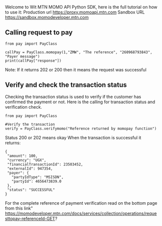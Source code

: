 Welcome to Wit MTN MOMO API Python SDK, here is the full tutorial on how to use it:
Production url https://proxy.momoapi.mtn.com
Sandbox URL https://sandbox.momodeveloper.mtn.com

## Calling request to pay 
```
from pay import PayClass

callPay = PayClass.momopay(1,"ZMW", "The reference", "260968793843", "Payer message")
print(callPay["response"])
```
Note: If it returns 202 or 200 then it means the request was successful

## Verify and check the transaction status
 Checking the transaction status is used to verify if the customer has confirmed the payment or not. Here is the calling for transaction status and verification check.
 ```
 from pay import PayClass

#Verify the transaction
verify = PayClass.verifymomo("Reference returned by momopay function")
 ```
Status 200 or 202 means okay
When the transaction is successful it returns:
 ```
{
  "amount": 100,
  "currency": "UGX",
  "financialTransactionId": 23503452,
  "externalId": 947354,
  "payer": {
    "partyIdType": "MSISDN",
    "partyId": 4656473839.0
  },
  "status": "SUCCESSFUL"
}
 ```
 For the complete reference of payment verification read on the bottom page from this link"
 https://momodeveloper.mtn.com/docs/services/collection/operations/requesttopay-referenceId-GET?
 
 
